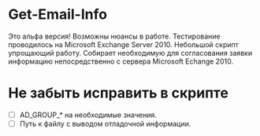# Get-Email-Info

Это альфа версия! Возможны нюансы в работе. Тестирование проводилось на Microsoft Exchange Server 2010.
Небольшой скрипт упрощающий работу. Собирает необходимую для согласования заявки информацию непосредственно с сервера Microsoft Echange 2010.


# Не забыть исправить в скрипте 
- [ ] AD_GROUP_* на необходимые значения. 
- [ ] Путь к файлу с выводом отладочной информации.
